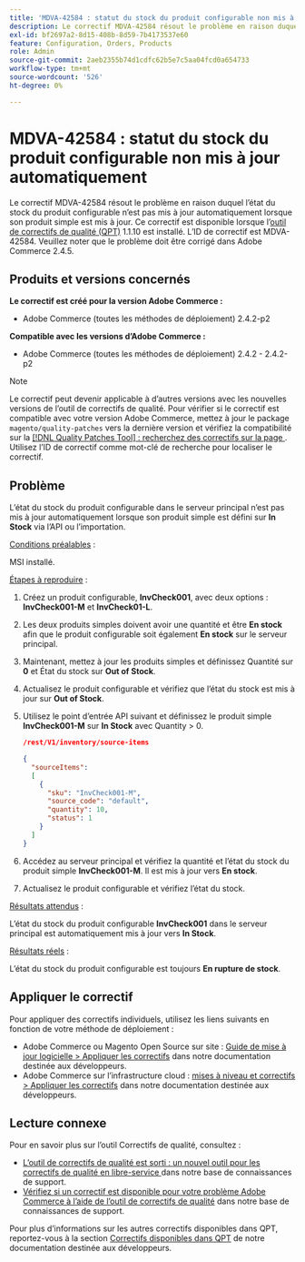 ```yaml
---
title: 'MDVA-42584 : statut du stock du produit configurable non mis à jour automatiquement'
description: Le correctif MDVA-42584 résout le problème en raison duquel l’état du stock du produit configurable n’est pas mis à jour automatiquement lorsque son produit simple est mis à jour. Ce correctif est disponible lorsque l’[outil de correctifs de qualité (QPT)](/help/announcements/adobe-commerce-announcements/magento-quality-patches-released-new-tool-to-self-serve-quality-patches.md) 1.1.10 est installé. L’ID de correctif est MDVA-42584. Veuillez noter que le problème doit être corrigé dans Adobe Commerce 2.4.5.
exl-id: bf2697a2-8d15-408b-8d59-7b4173537e60
feature: Configuration, Orders, Products
role: Admin
source-git-commit: 2aeb2355b74d1cdfc62b5e7c5aa04fcd0a654733
workflow-type: tm+mt
source-wordcount: '526'
ht-degree: 0%

---
```


# MDVA-42584 : statut du stock du produit configurable non mis à jour automatiquement

Le correctif MDVA-42584 résout le problème en raison duquel l’état du stock du produit configurable n’est pas mis à jour automatiquement lorsque son produit simple est mis à jour. Ce correctif est disponible lorsque l’[outil de correctifs de qualité (QPT)](/help/announcements/adobe-commerce-announcements/magento-quality-patches-released-new-tool-to-self-serve-quality-patches.md) 1.1.10 est installé. L’ID de correctif est MDVA-42584. Veuillez noter que le problème doit être corrigé dans Adobe Commerce 2.4.5.

## Produits et versions concernés

**Le correctif est créé pour la version Adobe Commerce :**

* Adobe Commerce (toutes les méthodes de déploiement) 2.4.2-p2

**Compatible avec les versions d’Adobe Commerce :**

* Adobe Commerce (toutes les méthodes de déploiement) 2.4.2 - 2.4.2-p2

>[!NOTE]
>
>Le correctif peut devenir applicable à d’autres versions avec les nouvelles versions de l’outil de correctifs de qualité. Pour vérifier si le correctif est compatible avec votre version Adobe Commerce, mettez à jour le package `magento/quality-patches` vers la dernière version et vérifiez la compatibilité sur la [[!DNL Quality Patches Tool] : recherchez des correctifs sur la page ](https://experienceleague.adobe.com/tools/commerce-quality-patches/index.html). Utilisez l’ID de correctif comme mot-clé de recherche pour localiser le correctif.

## Problème

L’état du stock du produit configurable dans le serveur principal n’est pas mis à jour automatiquement lorsque son produit simple est défini sur **In Stock** via l’API ou l’importation.

<u>Conditions préalables</u> :

MSI installé.

<u>Étapes à reproduire</u> :

1. Créez un produit configurable, **InvCheck001**, avec deux options : **InvCheck001-M** et **InvCheck01-L**.
1. Les deux produits simples doivent avoir une quantité et être **En stock** afin que le produit configurable soit également **En stock** sur le serveur principal.
1. Maintenant, mettez à jour les produits simples et définissez Quantité sur **0** et État du stock sur **Out of Stock**.
1. Actualisez le produit configurable et vérifiez que l’état du stock est mis à jour sur **Out of Stock**.
1. Utilisez le point d’entrée API suivant et définissez le produit simple **InvCheck001-M** sur **In Stock** avec Quantity > 0.

   ```JSON
   /rest/V1/inventory/source-items
   
   {
     "sourceItems":
     [
       {
         "sku": "InvCheck001-M",
         "source_code": "default",
         "quantity": 10,
         "status": 1
       }
     ]
   }
   ```

1. Accédez au serveur principal et vérifiez la quantité et l’état du stock du produit simple **InvCheck001-M**. Il est mis à jour vers **En stock**.
1. Actualisez le produit configurable et vérifiez l’état du stock.

<u>Résultats attendus</u> :

L’état du stock du produit configurable **InvCheck001** dans le serveur principal est automatiquement mis à jour vers **In Stock**.

<u>Résultats réels</u> :

L’état du stock du produit configurable est toujours **En rupture de stock**.

## Appliquer le correctif

Pour appliquer des correctifs individuels, utilisez les liens suivants en fonction de votre méthode de déploiement :

* Adobe Commerce ou Magento Open Source sur site : [Guide de mise à jour logicielle > Appliquer les correctifs](https://experienceleague.adobe.com/en/docs/commerce-operations/tools/quality-patches-tool/usage) dans notre documentation destinée aux développeurs.
* Adobe Commerce sur l’infrastructure cloud : [mises à niveau et correctifs > Appliquer les correctifs](https://experienceleague.adobe.com/en/docs/commerce-cloud-service/user-guide/develop/upgrade/apply-patches) dans notre documentation destinée aux développeurs.

## Lecture connexe

Pour en savoir plus sur l’outil Correctifs de qualité, consultez :

* [ L’outil de correctifs de qualité est sorti : un nouvel outil pour les correctifs de qualité en libre-service ](/help/announcements/adobe-commerce-announcements/magento-quality-patches-released-new-tool-to-self-serve-quality-patches.md) dans notre base de connaissances de support.
* [Vérifiez si un correctif est disponible pour votre problème Adobe Commerce à l’aide de l’outil de correctifs de qualité](/help/support-tools/patches-available-in-qpt-tool/check-patch-for-magento-issue-with-magento-quality-patches.md) dans notre base de connaissances de support.

Pour plus d’informations sur les autres correctifs disponibles dans QPT, reportez-vous à la section [Correctifs disponibles dans QPT](https://experienceleague.adobe.com/tools/commerce-quality-patches/index.html) de notre documentation destinée aux développeurs.
